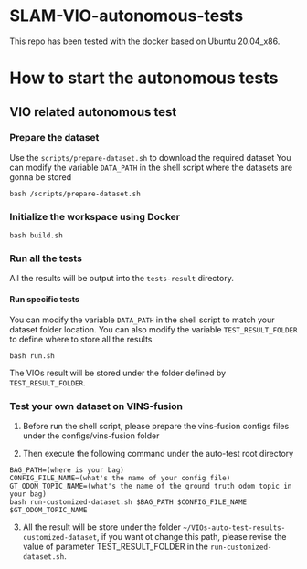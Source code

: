 # SLAM-VIO-autonomous-tests

This repo has been tested with the docker based on Ubuntu 20.04_x86.

# How to start the autonomous tests

## VIO related autonomous test

### Prepare the dataset

Use the `scripts/prepare-dataset.sh` to download the required dataset
You can modify the variable `DATA_PATH` in the shell script where the datasets are gonna be stored
```
bash /scripts/prepare-dataset.sh
```

### Initialize the workspace using Docker

```
bash build.sh
```

### Run all the tests

All the results will be output into the `tests-result` directory.

#### Run specific tests

You can modify the variable `DATA_PATH` in the shell script to match your dataset folder location.
You can also modify the variable `TEST_RESULT_FOLDER` to define where to store all the results
```
bash run.sh
```

The VIOs result will be stored under the folder defined by `TEST_RESULT_FOLDER`.


### Test your own dataset on VINS-fusion

1. Before run the shell script, please prepare the vins-fusion configs files under the configs/vins-fusion folder

2. Then execute the following command under the auto-test root directory

```
BAG_PATH=(where is your bag)
CONFIG_FILE_NAME=(what's the name of your config file)
GT_ODOM_TOPIC_NAME=(what's the name of the ground truth odom topic in your bag)
bash run-customized-dataset.sh $BAG_PATH $CONFIG_FILE_NAME $GT_ODOM_TOPIC_NAME
```

3. All the result will be store under the folder `~/VIOs-auto-test-results-customized-dataset`, if you want ot change this path, please revise the value of parameter TEST_RESULT_FOLDER in the `run-customized-dataset.sh`.

